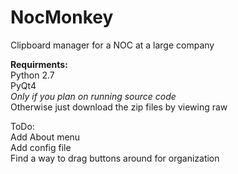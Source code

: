 # NocMonkey
Clipboard manager for a NOC at a large company

<b>Requirments:</b><br>
Python 2.7<br>
PyQt4<br>
<em>Only if you plan on running source code</em><br>
Otherwise just download the zip files by viewing raw<br>

ToDo:<br>
Add About menu<br>
Add config file<br>
Find a way to drag buttons around for organization<br>


